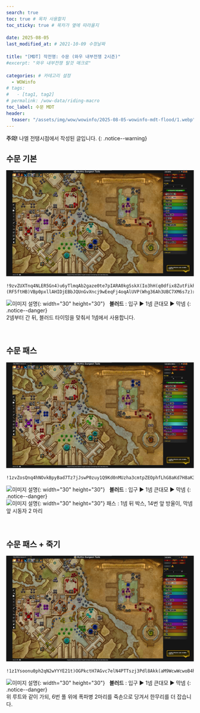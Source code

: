 ```yaml
---
search: true
toc: true # 목차 사용할지
toc_sticky: true # 목차가 옆에 따라올지

date: 2025-08-05
last_modified_at: # 2021-10-09 수정날짜

title: "[MDT] 작전명: 수문 (와우 내부전쟁 2시즌)"
#excerpt: "와우 내부전쟁 탈것 매크로"

categories: # 카테고리 설정
  - WOWinfo
# tags:
#   - [tag1, tag2]
# permalink: /wow-data/riding-macro
toc_label: 수문 MDT
header:
  teaser: "/assets/img/wow/wowinfo/2025-08-05-wowinfo-mdt-flood/1.webp"
---
```

**주의!** 나엘 전탱시점에서 작성된 글입니다.
{: .notice--warning}  

## 수문 기본

![이미지 설명](/assets/img/wow/wowinfo/2025-08-05-wowinfo-mdt-flood/1.webp)

```  
!9zvZUXTnq4NLER5Gn4)u6yTlmqAb2gaze0te7pIARA0kgSskX(Io3hH(q0dfix8ZutFikhousuEZ2e51Reh(nF8B(Mr2qnpAk2vw6AFV9CxTR1Srk4MIdUg353TRX23BFBBLdcB1ZkFYSrzkAhoT3E((HUE3P7H17mB0Eeh6DHBRBpAUZV1qaX9((Dnd2opIBO4hWfZSHy2WHp7H7sw4bnJi1kcrKr46SSCt1nsXsW8vbNPK8CTItzcDUwiGG5lblWG9HrdrQesLsYYGWKbAqxcwgrMSSWdzCcr73aNZfAzwe)Eqnsc(bLip3ZbPKLtykPoIphcPh0iKgAEgJRP6m)5ZtMSiBNvJqWzRKj6Yc5xBbk5QRqV6kSRSc8)IE7t(p)3)4p)6F9Y42)5L)(RF5ftHB)VBp0pxllAHIDjEBbJQUnGvXncj9wEeqFj4oqAlUVP(Whg36Ah3UBC7XM6s7z)xBl934g327)5DdnnJBvbkemfRZGiJEBgMbEU4YmCxJZv249EJBzaS7DDDiw8lWsX5tSLki3k(FW6UH97BSDEQ75BvD7Uge6XT3mU9z3G)PFmC0(EiG976SL4Xex7GZ1u6(CB3B(Uj19Zw7hcz5tqVbWTZ1v9)svvNfvxWjgI8WW5Z22EqycKnEFXGNrFY2eok2w7PN)HUU6JTN8R1f27uK)4q7rRRn0atP5qL1EcAt3Bk6Sn(Yjmf4XOnWVVp6tvA36JrzjPnnud8UXOWU0Mf9sOXxL2srX94jaSeNbBbEUmGMc6qGR8vUzSZiWQWWitrvfX)VzUOWSt5Zha4INYi8ry5LVcDrKRt9cWVN2LCf3vi31iJi4wPROLsrsgonbJAf7WeQcOid3Mf(sEuasXRs6XBMbm8uW4OBoapte5mzozqmPWWlb9kHp60Jfd5dtIGktl3QfTzoCngUAvsZsshHuvz3BIZgxEkZwvfk9tEK(GkUC30asDQ6ppMhPjf1nQmjHLuiLlZf5XADIvn6aItxZXKLL4DMQ8zj85vUTnrLMXxdAatr0CL6xW1PemBb2nZhCJuC2LxmdUc5mRIN(xzSIZdMpOYOtQFPwOnjwUjOePcjJyUUdJIAhvmPYHtfpvkzX2rrmTOxrAU0Cp3WjdxQVPRCQTd6KUu6x8sy7Z6Qfo151omDSuQmPgnS41BM6cw)cXGcr1RW712kC01QEhoUBESehvHzOX)aI8zSVSSIgRzPvNwDJBNsxLXjzxnNQu0xM8D5mjmig7BiZrBq81sNkR9XuS3ECOUbEhHp2IQZw7V5Fd2p5QBTLWRnMEseQY6QQ6ddn9pdCOyOU0u8e5N7fV9x103u4dX8Fp
```  
![이미지 설명](https://wow.zamimg.com/images/wow/icons/large/spell_nature_bloodlust.jpg){: width="30" height="30"} 
&nbsp;&nbsp;**블러드** : 입구 ▶ 1넴 큰대모 ▶ 막넴
{: .notice--danger}  
2넴부터 간 뒤, 블러드 타이밍을 맞춰서 1넴에서 사용합니다.  
<br>
<br>

## 수문 패스

![이미지 설명](/assets/img/wow/wowinfo/2025-08-05-wowinfo-mdt-flood/2.webp)

```
!1zvZosQnq4hNOvkBpyBad7Tz7jJswP0zuy1Q9Kd0nMUzha3cmtpZEOphfLhG8aKd7H8aK3PS5Di2USbtpzMbrdUkxv99v)Gzi27zzfLLIUpW7hQfDSnrHew2orJO)UIgUuY)HUkHrTrPyTE96U9S3YY6gB3Y7xpoifTM1hyBOxS1YhzBIvRzuYU4hkAg5dklUbb30xy2Ma2gI(Uu)MNGBP4GiACqqysaHMKKYQEDu4SYKfkNehrsPXeeoKMsdd1ktMvoeuwPgYOzCyuCCeorRwKjmqZkhzTCWSGBtibbu1giesinkXAFPgMEkFBCyAQkgIIWPb44iQ1(eTksnpbHbLKGjuenrHpvWKyJ2j2WOCYcAcnli9LeGcErjOxuc(fKO)ptYFuD)R)6F8p)1FFo)F)9V81F7pzzITFIVtoLlZkHNYcdPRs1Mj71k0TIATLI9FRMvZw3uF8Co)XI2Jn8Z5vI(Z5YdQNgUxlyCGxQwqCQOVC4C(n8wrtTuvDQEEu8MZ5hKYJdV5QRoD60k5PA5UdRKpCLs9D9fvYR2Pm)vFxNSENQu97vLPn81hQBpw09zo)N5d1L8ozwdNFK3)6N6gZ(yyWPIpDn(x6YI1OTtfN2YWjmrPbRITycNSckaXZy66g5bX4(dNZ)XIUYcPO)PZ5hBkEYGLd8bf8AkgKNZXNZF3y7XbzrVu11PrQsZE(WyBX2g1U2ZLMTuROL13OuyBXU7)2Z5N4FZdkRu0mO2WaNR4J2Io9g6fJhhC0N1zTITQLepWDK7oXyVwGOYX28Ibr3QzeREySUKL9X7KJFM8Q6nV6Aw2d6(vntCCSPXVV992CQxdBIHss960SLtqTFSFxfiaQns06R2NwpuIwXnOuqi21CjTZwyzvvbQ)8kZXMlYuzS(xI5xxS56orGQiB5DOXViYIHoHGkrl6KISjB)OiowhfoG6khGh8akgMFGT(mg8j1y(WjZBIvywg5cyPVIm7k2(GpqDMyb5IH9Ijlc4QOa)PGU9bjOzfjLAg2d8EP1jhqbhed4fsG4uagALCgliOQIV1KpD5DPHtMFZn98IjqPGPxoKFk5y5slAMNPUjYl97yP5GbZRQMNCsMYQ6eITGHoLeC07SbkrA8m5Ze4NuRUj(qCQo3cNa2uHSoV4dvilhARE8QfXroww6C3Sm7EHnJbdGdxWwqssfxsVgsBlauxHcGYXqO3dnLmqalJDS8fqL6b5N3zIN6(sDHSxyHd8sBt0eKliKfDMr(z2P4q)Y)tROKzlzDbNZHanKySSPkE(JDq1pY(jQi2ZAxCb)C9H5BOpRxzzbN2uVutm18qS5k0Asm75Dm45Vvl9GJFHjqeBSd)USk3lLbrIhDdPwdJA8JxOJNak4c0chH8iJl7kCgNa4Me47Eyic1A6OfMgbJitNSTRr(YcRjpe6B6fTyt9hoxbZwWEK5ZQB0ln23RowWDQpYzOc3czJQJp8axVilJ3XBF66HH69DTkzdwwa08MXU9CrN5qVi10l1HM4T6dlVLLnWBuNusFa7PMq1g7RRK)uv1ahodLJ4vsAlR1vev9C(brtPX5UxENOUJxQT6w((X6gTlayvwxvvVBSr(KHHZoX53d5D2)9
```

![이미지 설명](https://wow.zamimg.com/images/wow/icons/large/spell_nature_bloodlust.jpg){: width="30" height="30"} 
&nbsp;&nbsp;**블러드** : 입구 ▶ 1넴 큰대모 ▶ 막넴
{: .notice--danger}  
![이미지 설명](https://wow.zamimg.com/images/wow/icons/large/ability_ambush.jpg){: width="30" height="30"} 패스 : 1넴 뒤 박스, 14번 앞 방울이, 막넴앞 시동자 2 마리  
<br>
<br>

## 수문 패스 + 죽기

![이미지 설명](/assets/img/wow/wowinfo/2025-08-05-wowinfo-mdt-flood/1.webp)

```  
!1z1Ysoonu0ph2qN2wYYYE21t)OGPkctH7AGvc7elN4PTTszj3Pdl8Akk(aM9WcwWcwoB4hcA(hqpTLtxD3PsS19CFDU3RKiHK7jzfLLSUpq751SoYAueKKTL1W6FFrdviOFDxftdBqWUwTED3oYBjzDdTBO9xpWfSw96CYA8zQw(ezDSCnni7IFOOzGYLwCDO5l1hazDaznu9Tq9MNG7WGaeooiikjaItssjvxGIMbdxaojgbtXXWqqeofhfPadNbhzalHfQrghHIJrGefmKomcNbJSwoywWDjWGaSubiegHrjw7luPPh47IJstLXacbsdaXiS1(qfeHINmHbgMaG4qCIm)KbtInANydn4Kf0u4SG0xtqyWRkj8vLaEfjQ)Ze0NKF)8p)P)9p)8y()9R)XZ)YVpM)8V93)ZN)lgjJT5J0TIPIAwP5PSOi8QuL9YUqMMRWwJkldVvrVzx3uFymN(ur7Hg6yEfRFmxSx(e)bLGboTuUa7yrFjFm)gAlRPwiBtLppWEZy(EH4a)nxE5XJhxjowl2UFL4XlLW32xujUCR08xEBNOERSN9RK9Rn0R3x3EOO7NO0VJYRlPDISgk9aT)ItDdz)quWXIpEf4h7YIvPDNmoT9Jt5eghSk2MtGKvMorWCoDvJypBy3(X8VPORSqW6pnMFOP4Kox2t5Y0RPGlgZbJ5VBO9axu0lKJFQmvISNYhAl20i1AhvOvPwslxFJeWMITp8LJ5hPFXJsRu0WLkWPujF0w0PuONnCG7OpRZAzBKlXEK6i3TSHELawLJTPfCw3Q5mw(WqDjj70PBF6wGi9W6VNK9OAWvXehgAA8hGV3wt9MCt0usQ3iNTVYmee7pEzey6nsu4L6PWfMOaUom1ie4MYe2nzizvvbY)863b6pWP(z1Vq9VUyZnMgAGgA7ZJ0(ne6PX8UqrgOOfJwiBr3pAIJ1rt0eeVSey2fbyDySXHyFgY1hzEqhZMn3Gl8zSgqKdjYaEoHDMBbjdm5laUiGRqb(Bl60ZuOMbclvmTxYNSW0yJPnXfWucbPMeqbYzMGGQk6gIQI6Q8cnXm)MBJ0Z2mk1y6adPLyApInThyI)Hat1kllBtU59CTKi0sIE1BlbohTaAv18USWPcUYN2Ek8u9XX8ZgOmuLWt(p1ckXp5NMbcCTJtn5QALpjawu296pbih)RdPeF(dy11OmWyaq0ckZu(ct8Ae0ZfaDyj8MzSNqg7CJxwH9YUxoGcMgctDrNncMRptuHHOHWftMihBp56Zg7eet75zn3NxDvw6(LuQzgks3nHmvybXCs55daGqYIEv7HM(1FL0iRPfVO13J1mXGxI7MUfw)4f0ah9z3kiCHJc9QaN396mo0KXWaF3JTgnAYOV0qUUyeXVEp1F5mbAb1BR6lm46PHMqZioWJlFrXuT0qFV8853lpTrrMU3ZgKhJ)iTrPygTJ2E6koVExxRug3g6gK3m0TJY603cnuUhI8wm0w1Tx3qY40g5nwu341nDl1RVUs8TvvCQ5QmowxkPTSwLGv9u6EwtP23UxEhRUJwQm6g6UH6gLhmjvzDvv92HgXjndLDKsFWu0j))
```  
![이미지 설명](https://wow.zamimg.com/images/wow/icons/large/spell_nature_bloodlust.jpg){: width="30" height="30"} 
&nbsp;&nbsp;**블러드** : 입구 ▶ 1넴 큰대모 ▶ 막넴
{: .notice--danger}  
위 루트와 같이 가되, 6번 풀 위에 폭파병 2마리를 죽손으로 당겨서 한무리를 더 잡습니다.  
<br>